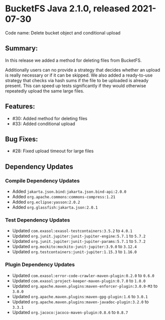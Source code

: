 # BucketFS Java 2.1.0, released 2021-07-30

Code name: Delete bucket object and conditional upload

## Summary:

In this release we added a method for deleting files from BucketFS.

Additionally users can no provide a strategy that decides whether an upload is really necessary or if it can be skipped. We also added a ready-to-use strategy that checks via hash sums if the file to be uploaded is already present. This can speed up tests significantly if they would otherwise repeatedly upload the same large files.

## Features:

* #30: Added method for deleting files
* #33: Added conditional upload

## Bug Fixes:

* #28: Fixed upload timeout for large files

## Dependency Updates

### Compile Dependency Updates

* Added `jakarta.json.bind:jakarta.json.bind-api:2.0.0`
* Added `org.apache.commons:commons-compress:1.21`
* Added `org.eclipse:yasson:2.0.2`
* Added `org.glassfish:jakarta.json:2.0.1`

### Test Dependency Updates

* Updated `com.exasol:exasol-testcontainers:3.5.2` to `4.0.1`
* Updated `org.junit.jupiter:junit-jupiter-engine:5.7.1` to `5.7.2`
* Updated `org.junit.jupiter:junit-jupiter-params:5.7.1` to `5.7.2`
* Updated `org.mockito:mockito-junit-jupiter:3.9.0` to `3.12.4`
* Updated `org.testcontainers:junit-jupiter:1.15.3` to `1.16.0`

### Plugin Dependency Updates

* Updated `com.exasol:error-code-crawler-maven-plugin:0.2.0` to `0.6.0`
* Updated `com.exasol:project-keeper-maven-plugin:0.7.0` to `1.0.0`
* Updated `org.apache.maven.plugins:maven-enforcer-plugin:3.0.0-M3` to `3.0.0`
* Updated `org.apache.maven.plugins:maven-gpg-plugin:1.6` to `3.0.1`
* Updated `org.apache.maven.plugins:maven-javadoc-plugin:3.2.0` to `3.3.1`
* Updated `org.jacoco:jacoco-maven-plugin:0.8.6` to `0.8.7`
